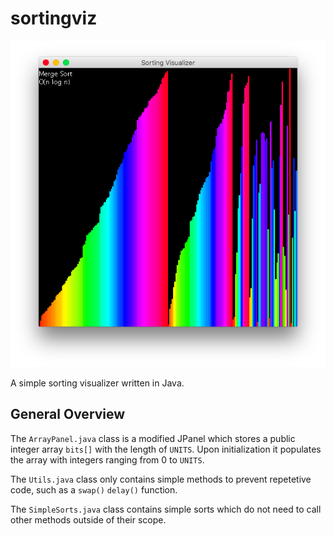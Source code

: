 # sortingviz
![Merge Sort Screenshot](https://raw.githubusercontent.com/j0hax/sortingviz/master/screenshot2.png "Merge Sort")

A simple sorting visualizer written in Java.

## General Overview
The `ArrayPanel.java` class is a modified JPanel which stores a public integer array `bits[]` with the length of `UNITS`.
Upon initialization it populates the array with integers ranging from 0 to `UNITS`.

The `Utils.java` class only contains simple methods to prevent repetetive code, such as a `swap()` `delay()` function.

The `SimpleSorts.java` class contains simple sorts which do not need to call other methods outside of their scope.
